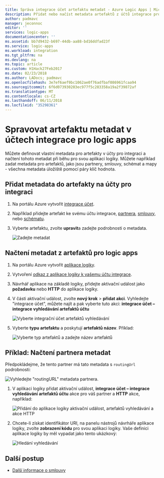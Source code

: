 ```yaml
---
title: Správa integrace účet artefaktu metadat - Azure Logic Apps | Microsoft Docs
description: Přidat nebo načíst metadata artefaktů z účtů integrace pro Azure Logic Apps
author: padmavc
manager: jeconnoc
editor: ''
services: logic-apps
documentationcenter: ''
ms.assetid: bb7d9432-b697-44db-aa88-bd16ddfad23f
ms.service: logic-apps
ms.workload: integration
ms.tgt_pltfrm: na
ms.devlang: na
ms.topic: article
ms.custom: H1Hack27Feb2017
ms.date: 02/23/2018
ms.author: LADocs; padmavc
ms.openlocfilehash: 3e7ef6aef9bc1062ae0f76adfbaf086961fcaa94
ms.sourcegitcommit: 6f6d073930203ec977f5c283358a19a2f39872af
ms.translationtype: MT
ms.contentlocale: cs-CZ
ms.lasthandoff: 06/11/2018
ms.locfileid: "35298361"
---
```

# <a name="manage-artifact-metadata-in-integration-accounts-for-logic-apps"></a>Spravovat artefaktu metadat v účtech integrace pro logic apps

Můžete definovat vlastní metadata pro artefakty v účty pro integraci a načtení tohoto metadat při běhu pro svou aplikaci logiky. Můžete například zadat metadata pro artefaktů, jako jsou partnery, smlouvy, schémat a mapy - všechna metadata úložiště pomocí páry klíč hodnota. 

## <a name="add-metadata-to-artifacts-in-integration-accounts"></a>Přidat metadata do artefakty na účty pro integraci

1. Na portálu Azure vytvořit [integrace účet](logic-apps-enterprise-integration-create-integration-account.md).

2. Například přidejte artefakt ke svému účtu integrace, [partnera](logic-apps-enterprise-integration-partners.md), [smlouvy](logic-apps-enterprise-integration-agreements.md), nebo [schématu](logic-apps-enterprise-integration-schemas.md).

3. Vyberte artefaktu, zvolte **upravit**a zadejte podrobnosti o metadata.

   ![Zadejte metadat](media/logic-apps-enterprise-integration-metadata/image1.png)

## <a name="retrieve-metadata-from-artifacts-for-logic-apps"></a>Načtení metadat z artefaktů pro logic apps

1. Na portálu Azure vytvořit [aplikace logiky](quickstart-create-first-logic-app-workflow.md).

2. Vytvoření [odkaz z aplikace logiky k vašemu účtu integrace](logic-apps-enterprise-integration-create-integration-account.md#link-account). 

3. Návrhář aplikace na základě logiky, přidejte aktivační událost jako **požadavku** nebo **HTTP** do aplikace logiky.

4. V části aktivační událost, zvolte **nový krok** > **přidat akci**. Vyhledejte "integrace účet", můžete najít a pak vyberte tuto akci: **integrace účet – integrace vyhledávání artefaktů účtu**

   ![Vyberte integrační účet artefaktů vyhledávání](media/logic-apps-enterprise-integration-metadata/image2.png)

5. Vyberte **typu artefaktu** a poskytují **artefaktů název**. Příklad:

   ![Vyberte typ artefaktů a zadejte název artefaktů](media/logic-apps-enterprise-integration-metadata/image3.png)

## <a name="example-retrieve-partner-metadata"></a>Příklad: Načtení partnera metadat

Předpokládejme, že tento partner má tato metadata s `routingUrl` podrobnosti:

![Vyhledejte "routingURL" metadata partnera.](media/logic-apps-enterprise-integration-metadata/image6.png)

1. V aplikaci logiky přidat aktivační událost, **integrace účet – integrace vyhledávání artefaktů účtu** akce pro váš partner a **HTTP** akce, například:

   ![Přidání do aplikace logiky aktivační událost, artefaktů vyhledávání a akce HTTP](media/logic-apps-enterprise-integration-metadata/image4.png)

2. Chcete-li získat identifikátor URI, na panelu nástrojů návrháře aplikace logiky, zvolte **zobrazení kódu** pro svou aplikaci logiky. Vaše definici aplikace logiky by měl vypadat jako tento ukázkový:

   ![Hledání vyhledávání](media/logic-apps-enterprise-integration-metadata/image5.png)

## <a name="next-steps"></a>Další postup

* [Další informace o smlouvy](logic-apps-enterprise-integration-agreements.md)
